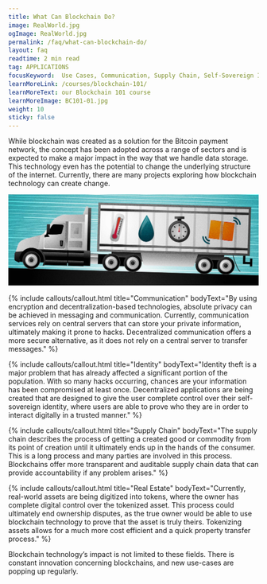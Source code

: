 ```yaml
---
title: What Can Blockchain Do?
image: RealWorld.jpg
ogImage: RealWorld.jpg
permalink: /faq/what-can-blockchain-do/
layout: faq
readtime: 2 min read
tag: APPLICATIONS
focusKeyword:  Use Cases, Communication, Supply Chain, Self-Sovereign Identity, Real Estate
learnMoreLink: /courses/blockchain-101/
learnMoreText: our Blockchain 101 course
learnMoreImage: BC101-01.jpg
weight: 10
sticky: false
---
```

<span>While blockchain was created as a solution for the Bitcoin payment network, the concept has been adopted across a range of sectors and is expected to make a major impact in the way that we handle data storage. This technology even has the potential to change the underlying structure of the internet. Currently, there are many projects exploring how blockchain technology can create change.</span>

<img src="/assets/img/courses/blockchain-for-business/Food-01.jpg" alt="A truck with icons representing supply chain concerns" title="Food supply chain">

{% include callouts/callout.html title="Communication" bodyText="By using encryption and decentralization-based technologies, absolute privacy can be achieved in messaging and communication. Currently, communication services rely on central servers that can store your private information, ultimately making it prone to hacks. Decentralized communication offers a more secure alternative, as it does not rely on a central server to transfer messages." %}

{% include callouts/callout.html title="Identity" bodyText="Identity theft is a major problem that has already affected a significant portion of the population. With so many hacks occurring, chances are your information has been compromised at least once. Decentralized applications are being created that are designed to give the user complete control over their self-sovereign identity, where users are able to prove who they are in order to interact digitally in a trusted manner." %}

{% include callouts/callout.html title="Supply Chain" bodyText="The supply chain describes the process of getting a created good or commodity from its point of creation until it ultimately ends up in the hands of the consumer. This is a long process and many parties are involved in this process. Blockchains offer more transparent and auditable supply chain data that can provide accountability if any problem arises." %}

{% include callouts/callout.html title="Real Estate" bodyText="Currently, real-world assets are being digitized into tokens, where the owner has complete digital control over the tokenized asset. This process could ultimately end ownership disputes, as the true owner would be able to use blockchain technology to prove that the asset is truly theirs. Tokenizing assets allows for a much more cost efficient and a quick property transfer process." %}

<span>Blockchain technology’s impact is not limited to these fields. There is constant innovation concerning blockchains, and new use-cases are popping up regularly.</span>
